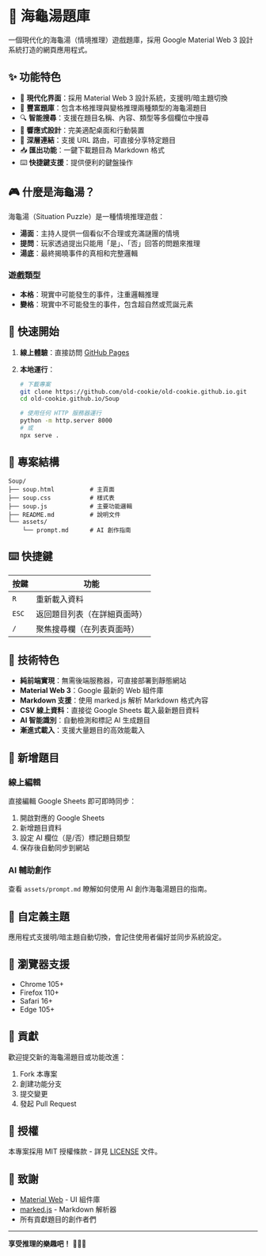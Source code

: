 # 🐢 海龜湯題庫

一個現代化的海龜湯（情境推理）遊戲題庫，採用 Google Material Web 3 設計系統打造的網頁應用程式。

## ✨ 功能特色

- 🎨 **現代化界面**：採用 Material Web 3 設計系統，支援明/暗主題切換
- 🐢 **豐富題庫**：包含本格推理與變格推理兩種類型的海龜湯題目
- 🔍 **智能搜尋**：支援在題目名稱、內容、類型等多個欄位中搜尋
- 📱 **響應式設計**：完美適配桌面和行動裝置
- 🔗 **深層連結**：支援 URL 路由，可直接分享特定題目
- 📥 **匯出功能**：一鍵下載題目為 Markdown 格式
- ⌨️ **快捷鍵支援**：提供便利的鍵盤操作

## 🎮 什麼是海龜湯？

海龜湯（Situation Puzzle）是一種情境推理遊戲：

- **湯面**：主持人提供一個看似不合理或充滿謎團的情境
- **提問**：玩家透過提出只能用「是」、「否」回答的問題來推理
- **湯底**：最終揭曉事件的真相和完整邏輯

### 遊戲類型

- **本格**：現實中可能發生的事件，注重邏輯推理
- **變格**：現實中不可能發生的事件，包含超自然或荒誕元素

## 🚀 快速開始

1. **線上體驗**：直接訪問 [GitHub Pages](https://old-cookie.github.io/Soup/)
2. **本地運行**：

   ```bash
   # 下載專案
   git clone https://github.com/old-cookie/old-cookie.github.io.git
   cd old-cookie.github.io/Soup
   
   # 使用任何 HTTP 服務器運行
   python -m http.server 8000
   # 或
   npx serve .
   ```

## 📁 專案結構

```text
Soup/
├── soup.html          # 主頁面
├── soup.css           # 樣式表
├── soup.js            # 主要功能邏輯  
├── README.md          # 說明文件
└── assets/
    └── prompt.md      # AI 創作指南
```

## ⌨️ 快捷鍵

| 按鍵 | 功能 |
|------|------|
| `R` | 重新載入資料 |
| `ESC` | 返回題目列表（在詳細頁面時） |
| `/` | 聚焦搜尋欄（在列表頁面時） |

## 🔧 技術特色

- **純前端實現**：無需後端服務器，可直接部署到靜態網站
- **Material Web 3**：Google 最新的 Web 組件庫  
- **Markdown 支援**：使用 marked.js 解析 Markdown 格式內容
- **CSV 線上資料**：直接從 Google Sheets 載入最新題目資料
- **AI 智能識別**：自動檢測和標記 AI 生成題目
- **漸進式載入**：支援大量題目的高效能載入

## 📝 新增題目

### 線上編輯

直接編輯 Google Sheets 即可即時同步：

1. 開啟對應的 Google Sheets
2. 新增題目資料
3. 設定 AI 欄位（是/否）標記題目類型
4. 保存後自動同步到網站

### AI 輔助創作

查看 `assets/prompt.md` 瞭解如何使用 AI 創作海龜湯題目的指南。

## 🎨 自定義主題

應用程式支援明/暗主題自動切換，會記住使用者偏好並同步系統設定。

## 📱 瀏覽器支援

- Chrome 105+
- Firefox 110+
- Safari 16+
- Edge 105+

## 🤝 貢獻

歡迎提交新的海龜湯題目或功能改進：

1. Fork 本專案
2. 創建功能分支
3. 提交變更
4. 發起 Pull Request

## 📄 授權

本專案採用 MIT 授權條款 - 詳見 [LICENSE](../LICENSE) 文件。

## 🙏 致謝

- [Material Web](https://github.com/material-components/material-web) - UI 組件庫
- [marked.js](https://marked.js.org/) - Markdown 解析器
- 所有貢獻題目的創作者們

---

**享受推理的樂趣吧！** 🕵️‍♂️✨
